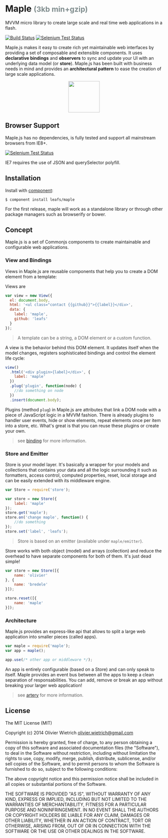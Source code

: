 # Maple <small style="color:#7f8c8d;">(3kb min+gzip)</small>

MVVM micro library to create large scale and real time web applications in a flash.

[![Build Status](https://travis-ci.org/leafs/maple.png?branch=master)](https://travis-ci.org/leafs/maple)
[![Selenium Test Status](https://saucelabs.com/buildstatus/bredele)](https://saucelabs.com/u/bredele)

Maple.js makes it easy to create rich yet maintainable web interfaces by providing a set of composable and extensible components. It uses **declarative bindings** and **observers** to sync and update your UI with an underlying data model (or **store**). Maple.js has been built with business needs in mind and provides an **architectural pattern** to ease the creation of large scale applications.

<p align="center"><a href="http://leafs/github.io/maple" target="_blank"><img width="100"src="http://leafs.github.io/maple/assets/bootstrap/logo.png"></a></p>

## Browser Support

Maple.js has no dependencies, is fully tested and support all mainstream browsers from IE8+.

[![Selenium Test Status](https://saucelabs.com/browser-matrix/bredele.svg)](https://saucelabs.com/u/bredele)

IE7 requires the use of JSON and querySelector polyfill.

## Installation

  Install with [component](http://component.io):

    $ component install leafs/maple

  For the first release, maple will work as a standalone library or through other package managers such as browserify or bower.


## Concept

Maple.js is a set of Commonjs components to create maintainable and configurable web applications.

### View and Bindings


Views in Maple.js are reusable components that help you to create a DOM element from a template:

Views are 

```js
var view = new View({
  el: document.body,
  html: '<ul class="contact {{github}}">{{label}}</div>',
  data: {
    label: 'maple',
    github: 'leafs'
  }
});
```

> A template can be a string, a DOM element or a custom function.

A view is the behavior behind this DOM element. It updates itself when the model changes, registers sophisticated bindings and control the element life cycle:

```js
view()
  .html('<div plugin>{label}</div>', {
    label: 'maple'
  })
  .plug('plugin', function(node) {
    //do something on node
  })
  .insert(document.body);
```

Plugins (method `plug`) in Maple.js are attributes that link a DOM node with a piece of JavaScript logic in a MVVM fashion. There is already plugins to handler user events, hide or show elements, repeat elements once per item into a store, etc. What's great is that you can reuse these plugins or create your own.

> see [binding](http://github.com/bredele/binding) for more information.


### Store and Emitter

Store is your model layer. It's basically a wrapper for your models and collections that contains your data and all the logic surrounding it such as formatters, access control, computed properties, reset, local storage and can be easily extended with its middleware engine.

```js
var Store = require('store');

var store = new Store({
	label: 'maple'
});
store.get('maple');
store.on('change maple', function() {
	//do something
});
store.set('label', 'leafs');
```

> Store is based on an emitter (available under `maple/emitter`). 

Store works with both object (model) and arrays (collection) and reduce the overhead to have separate components for both of them. It's just dead simple!

```js
var store = new Store([{
	name: 'olivier'
}, {
	name: 'bredele'
}]);

store.reset([{
	name: 'maple'
}]);
```

### Architecture

Maple.js provides an express-like api that allows to split a large web application into smaller pieces (called apps).

```js
var maple = require('maple');
var app = maple();

app.use(/* other app or middleware */);
```

An app is entirely configurable (based on a Store) and can only speak to itself. Maple provides an event bus between all the apps to keep a clean separation of responsabilities. You can add, remove or break an app without breaking your larger web application!

> see [artery](http://github.com/bredele/artery) for more information.

## License

The MIT License (MIT)

Copyright (c) 2014 Olivier Wietrich <olivier.wietrich@gmail.com>

Permission is hereby granted, free of charge, to any person obtaining a copy of this software and associated documentation files (the "Software"), to deal in the Software without restriction, including without limitation the rights to use, copy, modify, merge, publish, distribute, sublicense, and/or sell copies of the Software, and to permit persons to whom the Software is furnished to do so, subject to the following conditions:

The above copyright notice and this permission notice shall be included in all copies or substantial portions of the Software.

THE SOFTWARE IS PROVIDED "AS IS", WITHOUT WARRANTY OF ANY KIND, EXPRESS OR IMPLIED, INCLUDING BUT NOT LIMITED TO THE WARRANTIES OF MERCHANTABILITY, FITNESS FOR A PARTICULAR PURPOSE AND NONINFRINGEMENT. IN NO EVENT SHALL THE AUTHORS OR COPYRIGHT HOLDERS BE LIABLE FOR ANY CLAIM, DAMAGES OR OTHER LIABILITY, WHETHER IN AN ACTION OF CONTRACT, TORT OR OTHERWISE, ARISING FROM, OUT OF OR IN CONNECTION WITH THE SOFTWARE OR THE USE OR OTHER DEALINGS IN THE SOFTWARE.

